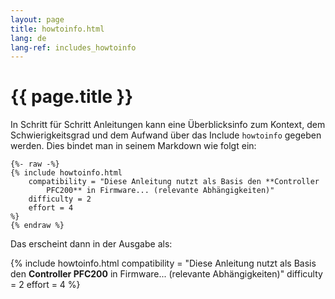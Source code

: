 ```yaml
---
layout: page
title: howtoinfo.html
lang: de
lang-ref: includes_howtoinfo
---
```

# {{ page.title }}

In Schritt für Schritt Anleitungen kann eine Überblicksinfo zum Kontext, dem Schwierigkeitsgrad und dem Aufwand über das Include `howtoinfo` gegeben werden. Dies bindet man in seinem Markdown wie folgt ein:

```
{%- raw -%}
{% include howtoinfo.html
	compatibility = "Diese Anleitung nutzt als Basis den **Controller 
		PFC200** in Firmware... (relevante Abhängigkeiten)"
	difficulty = 2
	effort = 4
%}
{% endraw %}
```
Das erscheint dann in der Ausgabe als:

{% include howtoinfo.html
	compatibility = "Diese Anleitung nutzt als Basis den **Controller PFC200** in Firmware... (relevante Abhängigkeiten)"
	difficulty = 2
	effort = 4
%}
